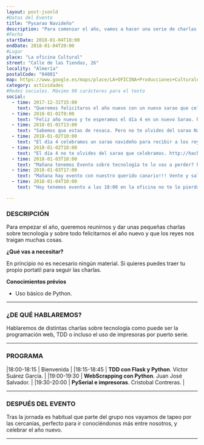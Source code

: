 ```yaml
---
layout: post-jsonld
#Datos del Evento
title: "Pysarao Navideño"
description: "Para comenzar el año, vamos a hacer una serie de charlas tecnologícas que tienen que ver con el mundo tecnológico"
#Fecha
startDate: 2018-01-04T18:00
endDate: 2018-01-04T20:00
#Lugar
place: "La oficina Cultural"
street: "Calle de las Tiendas, 26"
locality: "Almería"
postalCode: "04001"
map: https://www.google.es/maps/place/LA+OFICINA+Producciones+Culturales/@36.8407451,-2.4681409,17z/data=!3m1!4b1!4m5!3m4!1s0xd7a9dfd82f7b2d7:0xcdfbe3a383b843eb!8m2!3d36.8407451!4d-2.4659522
category: actividades
#Redes sociales. Máximo 90 carácteres para el texto
social:	
  - time: 2017-12-31T15:00
    text: "Queremos felicitaros el año nuevo con un nuevo sarao que celebraremos en La Oficina. No te lo pierdas. http://hacklabalmeria.net/actividades/2018/01/04/Sarao-de-Navidad.html"
  - time: 2018-01-01T0:00
    text: "Feliz año nuevo y te esperamos el día 4 en un nuevo Sarao. http://hacklabalmeria.net/actividades/2018/01/04/Sarao-de-Navidad.html"
  - time: 2018-01-01T13:00
    text: "Sabemos que estas de resaca. Pero no te olvides del sarao Navideño del día 4 a las 18:00. http://hacklabalmeria.net/actividades/2018/01/04/Sarao-de-Navidad.html"
  - time: 2018-01-02T10:00
    text: "El día 4 celebramos un sarao navideño para recibir a los reyes magos. http://hacklabalmeria.net/actividades/2018/01/04/Sarao-de-Navidad.html"
  - time: 2018-01-02T18:00
    text: "El día 4 no te olvides del sarao que celebramos. http://hacklabalmeria.net/actividades/2018/01/04/Sarao-de-Navidad.html"
  - time: 2018-01-03T10:00
    text: "Mañana tenemos Evento sobre tecnología te lo vas a perder? http://hacklabalmeria.net/actividades/2018/01/04/Sarao-de-Navidad.html"
  - time: 2018-01-03T17:00
    text: "Mañana hay evento con nuestro querido canario!!! Vente y saludanos a todos. http://hacklabalmeria.net/actividades/2018/01/04/Sarao-de-Navidad.html"
  - time: 2018-01-04T10:00
    text: "Hoy tenemos evento a las 18:00 en la oficina no te lo pierdas!!! http://hacklabalmeria.net/actividades/2018/01/04/Sarao-de-Navidad.html"

---
```


### DESCRIPCIÓN

Para empezar el año, queremos reunirnos y dar unas pequeñas charlas sobre tecnología y sobre todo felicitarnos el año nuevo y que los reyes nos traigan muchas cosas.


**¿Qué vas a necesitar?**

En principio no es necesario ningún material. Si quieres puedes traer tu propio portatil para seguir las charlas.


**Conocimientos prévios**

- Uso básico de Python.

---

### ¿DE QUÉ HABLAREMOS?


Hablaremos de distintas charlas sobre tecnología como puede ser la programación web, TDD o incluso el uso de impresoras por puerto serie.

---

### PROGRAMA


|18:00-18:15 | Bienvenida |
|18:15-18:45 | **TDD con Flask y Python**. Víctor Suárez García. |
|19:00-19:30 | **WebScrapping con Python**. Juan José Salvador. |
|19:30-20:00 | **PySerial e impresoras**. Cristobal Contreras. |


---


### DESPUÉS DEL EVENTO

Tras la jornada es habitual que parte del grupo nos vayamos de tapeo por las cercanías, perfecto para ir conociéndonos más entre nosotros, y celebrar el año nuevo.

---